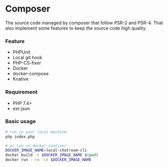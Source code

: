 # Composer
The source code managed by composer that follow PSR-2 and PSR-4. That also implement some features to keep the source code high quality.

### Feature
- PHPUnit
- Local git hook
- PHP-CS-fixer
- Docker
- docker-compose
- Knative

### Requirement
- PHP 7.4+
- ext-json

### Basic usage
```sh
# run in your local machine
php index.php

# or run in docker continer
DOCKER_IMAGE_NAME=local-chatroom-cli
docker build -t $DOCKER_IMAGE_NAME $(pwd)
docker run --rm -it $DOCKER_IMAGE_NAME
```
